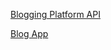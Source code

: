 [Blogging Platform API](https://roadmap.sh/projects/personal-blog)

[Blog App](https://roadmap.sh/projects/blogging-platform-api)